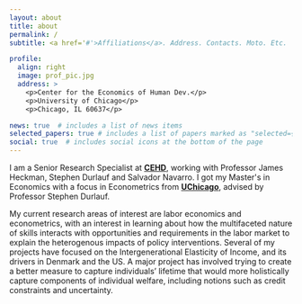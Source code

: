 ```yaml
---
layout: about
title: about
permalink: /
subtitle: <a href='#'>Affiliations</a>. Address. Contacts. Moto. Etc.

profile:
  align: right
  image: prof_pic.jpg
  address: >
    <p>Center for the Economics of Human Dev.</p>
    <p>University of Chicago</p>
    <p>Chicago, IL 60637</p>

news: true  # includes a list of news items
selected_papers: true # includes a list of papers marked as "selected={true}"
social: true  # includes social icons at the bottom of the page
---
```

I am a Senior Research Specialist at <a href="https://cehd.uchicago.edu/"><strong>CEHD</strong></a>, working with Professor James Heckman, Stephen Durlauf and Salvador Navarro. I got my Master's in Economics with a focus in Econometrics from <a href="https://economics.uchicago.edu/"><strong>UChicago</strong></a>, advised by Professor Stephen Durlauf.

My current research areas of interest are labor economics and econometrics, with an interest in learning about how the multifaceted nature of skills interacts with opportunities and requirements in the labor market to explain the heterogenous impacts of policy interventions. Several of my projects have focused on the Intergenerational Elasticity of Income, and its drivers in Denmark and the US. A major project has involved trying to create a better measure to capture individuals’ lifetime that would more holistically capture components of individual welfare, including notions such as credit constraints and uncertainty.
<!--Write your biography here. Tell the world about yourself. Link to your favorite [subreddit](http://reddit.com). You can put a picture in, too. The code is already in, just name your picture `prof_pic.jpg` and put it in the `img/` folder.

Put your address / P.O. box / other info right below your picture. You can also disable any these elements by editing `profile` property of the YAML header of your `_pages/about.md`. Edit `_bibliography/papers.bib` and Jekyll will render your [publications page](/al-folio/publications/) automatically.

Link to your social media connections, too. This theme is set up to use [Font Awesome icons](http://fortawesome.github.io/Font-Awesome/) and [Academicons](https://jpswalsh.github.io/academicons/), like the ones below. Add your Facebook, Twitter, LinkedIn, Google Scholar, or just disable all of them.-->
